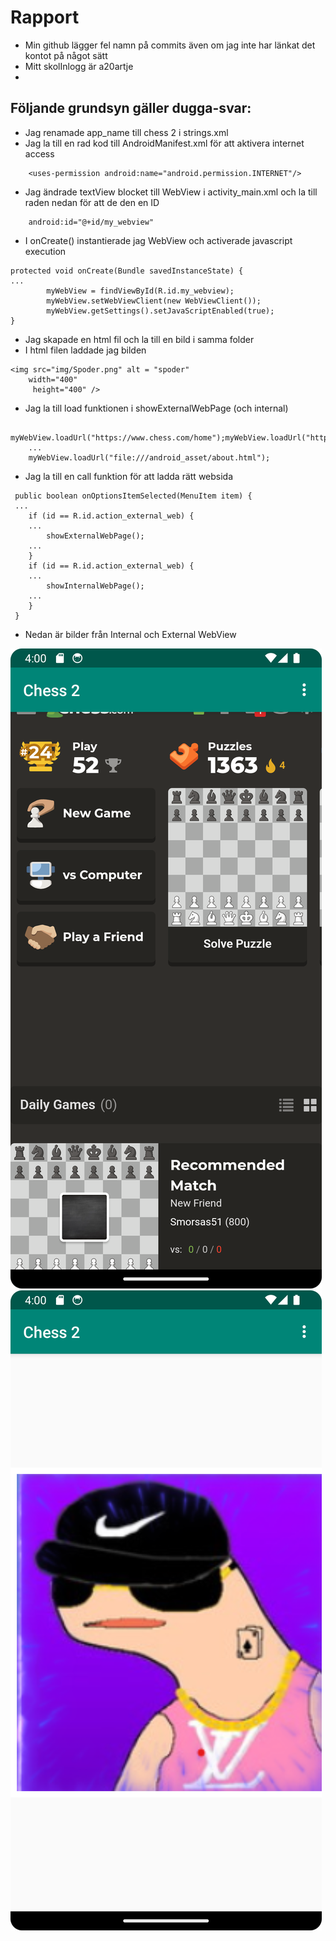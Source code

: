 
# Rapport
- Min github lägger fel namn på commits även om jag inte har länkat det kontot på något sätt
- Mitt skolInlogg är a20artje
- 
## Följande grundsyn gäller dugga-svar:

- Jag renamade app_name till chess 2 i strings.xml
- Jag la till en rad kod till AndroidManifest.xml för att aktivera internet access
```
    <uses-permission android:name="android.permission.INTERNET"/> 
```

- Jag ändrade textView blocket till WebView i activity_main.xml och la till raden nedan för att de den en ID
```
    android:id="@+id/my_webview"   
```
- I onCreate() instantierade jag WebView och activerade javascript execution
```
protected void onCreate(Bundle savedInstanceState) {
...
        myWebView = findViewById(R.id.my_webview);
        myWebView.setWebViewClient(new WebViewClient());
        myWebView.getSettings().setJavaScriptEnabled(true);
}
```
- Jag skapade en html fil och la till en bild i samma folder
- I html filen laddade jag bilden
```
<img src="img/Spoder.png" alt = "spoder"
    width="400"
     height="400" />
```
- Jag la till load funktionen i showExternalWebPage (och internal)
```
    myWebView.loadUrl("https://www.chess.com/home");myWebView.loadUrl("https://www.chess.com/home");
    ...
    myWebView.loadUrl("file:///android_asset/about.html");
```
- Jag la till en call funktion för att ladda rätt websida
```
 public boolean onOptionsItemSelected(MenuItem item) {
 ...
    if (id == R.id.action_external_web) {
    ...
        showExternalWebPage();
    ...
    }
    if (id == R.id.action_external_web) {
    ...
        showInternalWebPage();
    ...
    }
 }
```
- Nedan är bilder från Internal och External WebView


![img.png](img.png)![img_1.png](img_1.png)
